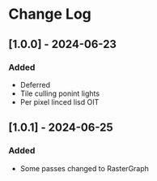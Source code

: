 
# Change Log

## [1.0.0] - 2024-06-23

### Added
- Deferred
- Tile culling ponint lights
- Per pixel linced lisd OIT


## [1.0.1] - 2024-06-25

### Added
- Some passes changed to RasterGraph


